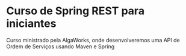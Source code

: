 # Curso de Spring REST para iniciantes

Curso ministrado pela AlgaWorks, onde desenvolveremos uma API de Ordem de Serviços usando Maven e Spring